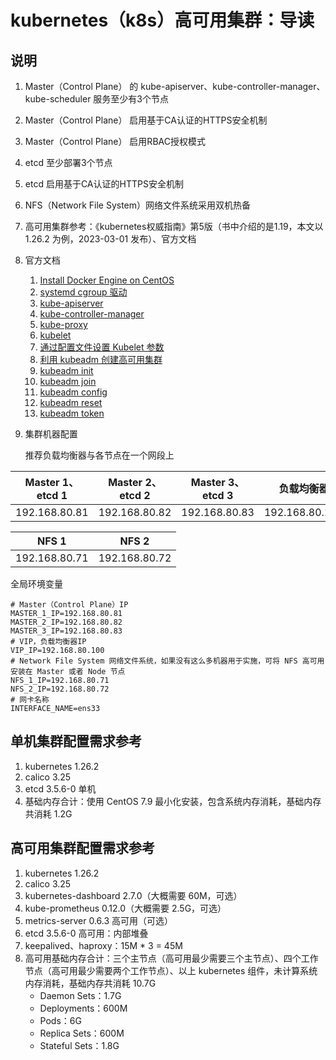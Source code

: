 # kubernetes（k8s）高可用集群：导读

## 说明

1. Master（Control Plane） 的 kube-apiserver、kube-controller-manager、kube-scheduler 服务至少有3个节点
2. Master（Control Plane） 启用基于CA认证的HTTPS安全机制
3. Master（Control Plane） 启用RBAC授权模式
4. etcd 至少部署3个节点
5. etcd 启用基于CA认证的HTTPS安全机制
6. NFS（Network File System）网络文件系统采用双机热备
7. 高可用集群参考：《kubernetes权威指南》第5版（书中介绍的是1.19，本文以 1.26.2 为例，2023-03-01 发布）、官方文档
8. 官方文档
    1. [Install Docker Engine on CentOS](https://docs.docker.com/engine/install/centos/)
    2. [systemd cgroup 驱动](https://kubernetes.io/zh-cn/docs/setup/production-environment/container-runtimes/#containerd-systemd)
    3. [kube-apiserver](https://kubernetes.io/zh-cn/docs/reference/command-line-tools-reference/kube-apiserver/)
    4. [kube-controller-manager](https://kubernetes.io/zh-cn/docs/reference/command-line-tools-reference/kube-controller-manager/)
    5. [kube-proxy](https://kubernetes.io/zh-cn/docs/reference/command-line-tools-reference/kube-proxy/)
    6. [kubelet](https://kubernetes.io/zh-cn/docs/reference/command-line-tools-reference/kubelet/)
    7. [通过配置文件设置 Kubelet 参数](https://kubernetes.io/zh-cn/docs/tasks/administer-cluster/kubelet-config-file/)
    8. [利用 kubeadm 创建高可用集群](https://kubernetes.io/zh-cn/docs/setup/production-environment/tools/kubeadm/high-availability/)
    9. [kubeadm init](https://kubernetes.io/zh-cn/docs/reference/setup-tools/kubeadm/kubeadm-init/)
    10. [kubeadm join](https://kubernetes.io/zh-cn/docs/reference/setup-tools/kubeadm/kubeadm-join/)
    11. [kubeadm config](https://kubernetes.io/zh-cn/docs/reference/setup-tools/kubeadm/kubeadm-config/)
    12. [kubeadm reset](https://kubernetes.io/zh-cn/docs/reference/setup-tools/kubeadm/kubeadm-reset/)
    13. [kubeadm token](https://kubernetes.io/zh-cn/docs/reference/setup-tools/kubeadm/kubeadm-token/)
9. 集群机器配置

   推荐负载均衡器与各节点在一个网段上

| Master 1、etcd 1 | Master 2、etcd 2 | Master 3、etcd 3 | 负载均衡器          | Node 1        | Node 2        |
|-----------------|-----------------|-----------------|----------------|---------------|---------------|
| 192.168.80.81   | 192.168.80.82   | 192.168.80.83   | 192.168.80.100 | 192.168.80.91 | 192.168.80.92 |

| NFS 1         | NFS 2         |
|---------------|---------------|
| 192.168.80.71 | 192.168.80.72 |

全局环境变量

```shell
# Master（Control Plane）IP
MASTER_1_IP=192.168.80.81
MASTER_2_IP=192.168.80.82
MASTER_3_IP=192.168.80.83
# VIP，负载均衡器IP
VIP_IP=192.168.80.100
# Network File System 网络文件系统，如果没有这么多机器用于实施，可将 NFS 高可用安装在 Master 或者 Node 节点
NFS_1_IP=192.168.80.71
NFS_2_IP=192.168.80.72
# 网卡名称
INTERFACE_NAME=ens33
```

## 单机集群配置需求参考

1. kubernetes 1.26.2
2. calico 3.25
3. etcd 3.5.6-0 单机
4. 基础内存合计：使用 CentOS 7.9 最小化安装，包含系统内存消耗，基础内存共消耗 1.2G

## 高可用集群配置需求参考

1. kubernetes 1.26.2
2. calico 3.25
3. kubernetes-dashboard 2.7.0（大概需要 60M，可选）
4. kube-prometheus 0.12.0（大概需要 2.5G，可选）
5. metrics-server 0.6.3 高可用（可选）
6. etcd 3.5.6-0 高可用：内部堆叠
7. keepalived、haproxy：15M * 3 = 45M
8. 高可用基础内存合计：三个主节点（高可用最少需要三个主节点）、四个工作节点（高可用最少需要两个工作节点）、以上 kubernetes
   组件，未计算系统内存消耗，基础内存共消耗 10.7G
    - Daemon Sets：1.7G
    - Deployments：600M
    - Pods：6G
    - Replica Sets：600M
    - Stateful Sets：1.8G
